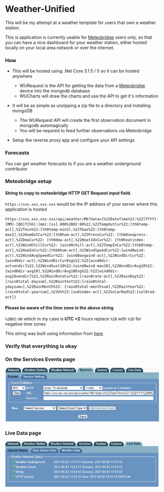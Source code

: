 
# Weather-Unified

This will be my attempt at a weather template for users that own a weather station.

This is application is currently usable for [Meteobridge](https://www.meteobridge.com/) users only, so that
you can have a nice dashboard for your weather station, either hosted locally
on your local area network or over the internet.
  
### How
- This will be hosted using .Net Core 3.1.5 / 5 so it can be hosted anywhere
	- WURequest is the API for getting the data from a [Meteobridge](https://www.meteobridge.com/) device into the mongodb database 
	- WUCharts will draw the charts and use the API to get it's information
	
- It will be as simple as unzipping a zip file to a directory and installing mongoDB
    - The WURequest API will create the first observation document in mongodb automagically
    - You will be required to feed further observations via Meteobridge
    
- Setup the reverse proxy app and configure your API settings

### Forecasts

You can get weather forecasts to if you are a weather underground contributor
 
### Meteobridge setup 


#### String to copy to meteobridge HTTP GET Request input field.

`https://xxx.xxx.xxx.xxx` would be the IP address of your server where this application is hosted

`https://xxx.xxx.xxx.xxx/api/weather/Mb?data={%22DateTime%22:%22[YYYY]-[MM]-[DD]T[hh]:[mm]:[ss].000%2B02:00%22,%22TempOutCur%22:[th0temp-act],%22Tmin%22:[th0temp-min2],%22Tmax%22:[th0temp-max2],%22HumOutCur%22:[th0hum-act],%22PressCur%22: [thb0seapress-act],%22DewCur%22: [th0dew-act],%22HeatIdxCur%22: [th0heatindex-act],%22WindChillCur%22: [wind0chill-act],%22TempInCur%22:[thb0temp-act],%22HumInCur%22:[thb0hum-act],%22WindSpeedCur%22:[wind0wind-act],%22WindAvgSpeedCur%22: [wind0avgwind-act],%22WindDirCur%22:[wind0dir-act],%22WindDirCurEng%22:%22[wind0dir-act=endir]%22,%22WindGust10%22:[wind0wind-max10],%22WindDirAvg10%22:[wind0dir-avg10],%22WindDirAvg10Eng%22:%22[wind0dir-avg10=endir]%22,%22RainRateCur%22:[rain0rate-act],%22RainDay%22:[rain0total-daysum],%22RainYest%22:[rain0total-ydaysum=],%22RainMonth%22: [rain0total-monthsum],%22RainYear%22:[rain0total-yearsum],%22UV%22:[uv0index-act],%22SolarRad%22:[sol0rad-act]}`

#### Please be aware of the time zone in the above string

`%2B02:00` which in my case is **UTC +2** hours replace `%2B` with `%2D` for negative time zones

This string was built using information from [here](https://www.meteobridge.com/wiki/index.php/Templates)

### Verify that everything is okay

### On the Services Events page

![Alt text](https://github.com/Psynosaur/Weather-Unified/blob/master/mb.png "Events")

### Live Data page

![Alt text](https://github.com/Psynosaur/Weather-Unified/blob/master/mbDataOk.png "Live Updates")
